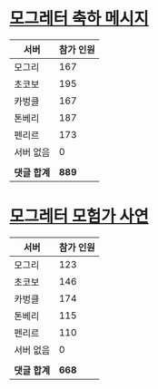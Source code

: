 # [모그레터 축하 메시지](./Event250701_v7_2_10th_moogleletter0.md)

|서버|참가 인원|
|-|-|
|모그리|167|
|초코보|195|
|카벙클|167|
|톤베리|187|
|펜리르|173|
|서버 없음|0|
|||
|**댓글 합계**|**889**|


# [모그레터 모험가 사연](./Event250701_v7_2_10th_moogleletter1.md)

|서버|참가 인원|
|-|-|
|모그리|123|
|초코보|146|
|카벙클|174|
|톤베리|115|
|펜리르|110|
|서버 없음|0|
|||
|**댓글 합계**|**668**|


